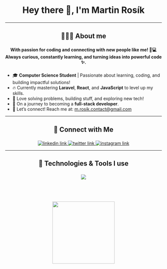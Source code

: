 <h1 align="center">Hey there 👋, I'm Martin Rosík</h1>

###
---

<h2 align="center">🧑🏻‍💻 About me</h2>

###

<h4 align="center">With passion for coding and connecting with new people like me! 🚀💻 Always curious, constantly learning, and turning ideas into powerful code ✨.</h4>

###

- 🎓 **Computer Science Student** | Passionate about learning, coding, and building impactful solutions!
- 🔥 Currently mastering **Laravel**, **React**, and **JavaScript** to level up my skills.
- 🚀 Love solving problems, building stuff, and exploring new tech!
- 🎯 On a journey to becoming a **full-stack developer**.
- 📩 Let’s connect! Reach me at: [m.rosik.contact@gmail.com](mailto:m.rosik.contact@gmail.com) 
  
---
###

<h2 align="center">🔗 Connect with Me</h2>

###

<div align="center">
  <a href="https://www.linkedin.com/in/martinrosik" target="_blank">
    <img src="https://skillicons.dev/icons?i=linkedin" alt="linkedin link"  />
  </a>
  <a href="https://x.com/martin_rosik" target="_blank">
    <img src="https://skillicons.dev/icons?i=twitter" alt="twitter link"  />
  </a>
  <a href="https://www.instagram.com/martin_rosik/" target="_blank">
    <img src="https://skillicons.dev/icons?i=instagram" alt="instagram link"  />
  </a>
</div>

---
###

<h2 align="center">🔧 Technologies & Tools I use</h2>

###

<p align="center">
  <a href="https://skillicons.dev">
    <img src="https://skillicons.dev/icons?i=py,c,java,php,laravel,ts,js,mysql,postgres,mongodb,nodejs,nextjs,react,vue,bootstrap,tailwind,npm,vite,git,vscode&theme=dark&perline=12" />
  </a>
</p><br><br>

###

<div align="center">
  <img height="200" src="https://tenor.com/sk/view/mario-super-mario-late-night-scrolling-computer-gif-2811457068972377182.gif"  />
</div>

###
